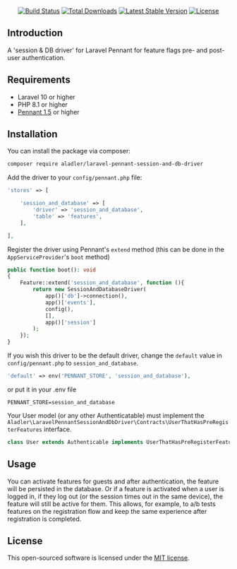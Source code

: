 
<p align="center">
<a href="https://github.com/AlAdler/LaravelPennantSessionAndDBDriver/actions"><img src="https://github.com/AlAdler/LaravelPennantSessionAndDBDriver/workflows/tests/badge.svg" alt="Build Status"></a>
<a href="https://packagist.org/packages/aladler/laravel-pennant-session-and-db-driver"><img src="https://img.shields.io/packagist/dt/AlAdler/Laravel-Pennant-Session-And-DB-Driver" alt="Total Downloads"></a>
<a href="https://packagist.org/packages/aladler/laravel-pennant-session-and-db-driver"><img src="https://img.shields.io/packagist/v/AlAdler/Laravel-Pennant-Session-And-DB-Driver" alt="Latest Stable Version"></a>
<a href="https://packagist.org/packages/aladler/laravel-pennant-session-and-db-driver"><img src="https://img.shields.io/packagist/l/AlAdler/Laravel-Pennant-Session-And-DB-Driver" alt="License"></a>
</p>

## Introduction

A 'session & DB driver' for Laravel Pennant for feature flags pre- and post-user authentication.

## Requirements

- Laravel 10 or higher
- PHP 8.1 or higher
- [Pennant 1.5](https://laravel.com/docs/10.x/pennant) or higher

## Installation

You can install the package via composer:

```bash
composer require aladler/laravel-pennant-session-and-db-driver
```

Add the driver to your `config/pennant.php` file:

```php
'stores' => [

    'session_and_database' => [
        'driver' => 'session_and_database',
        'table' => 'features',
    ],

],
```

Register the driver using Pennant's `extend` method (this can be done in the `AppServiceProvider`'s `boot` method)

```php
public function boot(): void
{
    Feature::extend('session_and_database', function (){
        return new SessionAndDatabaseDriver(
            app()['db']->connection(),
            app()['events'],
            config(),
            [],
            app()['session']
        );
    });
}
```

If you wish this driver to be the default driver, change the `default` value in `config/pennant.php` to `session_and_database`.

```php
'default' => env('PENNANT_STORE', 'session_and_database'),
```

or put it in your .env file
    
```
PENNANT_STORE=session_and_database
```

Your User model (or any other Authenticatable) must implement the `Aladler\LaravelPennantSessionAndDbDriver\Contracts\UserThatHasPreRegisterFeatures` interface.

```php
class User extends Authenticable implements UserThatHasPreRegisterFeatures
```

## Usage

You can activate features for guests and after authentication, the feature will be persisted in the database.
Or if a feature is activated when a user is logged in, if they log out (or the session times out in the same device), the feature will still be active for them.
This allows, for example, to a/b tests features on the registration flow and keep the same experience after registration is completed.

## License

This open-sourced software is licensed under the [MIT license](LICENSE.md).

